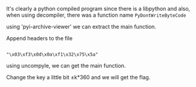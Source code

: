 It's clearly a python compiled program since there is a libpython and also, when using decompiler, there was a function name `PyDontWriteByteCode`

using 'pyi-archive-viewer' we can extract the main function.

Append headers to the file

```

"\x03\xf3\x0d\x0a\xf1\x32\x75\x5a"

```

using uncompyle, we can get the main function.

Change the key a little bit ±k\*360 and we will get the flag.

